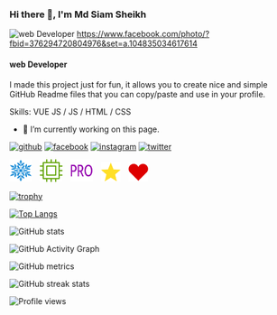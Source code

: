 ### Hi there 👋, I'm Md Siam Sheikh
![web Developer](https://arturssmirnovs.github.io/github-profile-readme-generator/images/banner.png)
https://www.facebook.com/photo/?fbid=376294720804976&set=a.104835034617614
#### web Developer


I made this project just for fun, it allows you to create nice and simple GitHub Readme files that you can copy/paste and use in your profile.

Skills: VUE JS /  JS / HTML / CSS

- 🔭 I’m currently working on this page. 


[<img src='https://cdn.jsdelivr.net/npm/simple-icons@3.0.1/icons/github.svg' alt='github' height='40'>](https://github.com/siamsheikh1112)  [<img src='https://cdn.jsdelivr.net/npm/simple-icons@3.0.1/icons/facebook.svg' alt='facebook' height='40'>](https://www.facebook.com/100052733530023)  [<img src='https://cdn.jsdelivr.net/npm/simple-icons@3.0.1/icons/instagram.svg' alt='instagram' height='40'>](https://www.instagram.com/mdsiamsheikh10/)  [<img src='https://cdn.jsdelivr.net/npm/simple-icons@3.0.1/icons/twitter.svg' alt='twitter' height='40'>](https://twitter.com/MdSiamSheikh15)  

<a href='https://archiveprogram.github.com/'><img src='https://raw.githubusercontent.com/acervenky/animated-github-badges/master/assets/acbadge.gif' width='40' height='40'></a> <a href='https://docs.github.com/en/developers'><img src='https://raw.githubusercontent.com/acervenky/animated-github-badges/master/assets/devbadge.gif' width='40' height='40'></a> <a href='https://github.com/pricing'><img src='https://raw.githubusercontent.com/acervenky/animated-github-badges/master/assets/pro.gif' width='40' height='40'></a> <a href='https://stars.github.com/'><img src='https://raw.githubusercontent.com/acervenky/animated-github-badges/master/assets/starbadge.gif' width='35' height='35'></a> <a href='https://docs.github.com/en/github/supporting-the-open-source-community-with-github-sponsors'><img src='https://raw.githubusercontent.com/acervenky/animated-github-badges/master/assets/sponsorbadge.gif' width='35' height='35'></a> 

[![trophy](https://github-profile-trophy.vercel.app/?username=siamsheikh1112)](https://github.com/ryo-ma/github-profile-trophy)

[![Top Langs](https://github-readme-stats.vercel.app/api/top-langs/?username=siamsheikh1112)](https://github.com/anuraghazra/github-readme-stats)

![GitHub stats](https://github-readme-stats.vercel.app/api?username=siamsheikh1112&show_icons=true&count_private=true)  

![GitHub Activity Graph](https://activity-graph.herokuapp.com/graph?username=siamsheikh1112)  

![GitHub metrics](https://metrics.lecoq.io/siamsheikh1112)  

![GitHub streak stats](https://github-readme-streak-stats.herokuapp.com/?user=siamsheikh1112)  

![Profile views](https://gpvc.arturio.dev/siamsheikh1112)  
